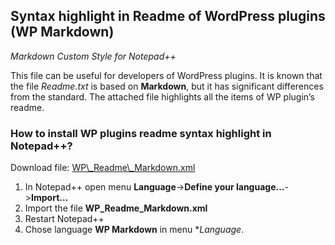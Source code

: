 ## Syntax highlight in Readme of WordPress plugins (WP Markdown) ##*Markdown Custom Style for Notepad++*This file can be useful for developers of WordPress plugins. It is known that the file *Readme.txt* is based on **Markdown**, but it has significant differences from the standard. The attached file highlights all the items of WP plugin’s readme.### How to install WP plugins readme syntax highlight in Notepad++? ###Download file: [WP\\_Readme\\_Markdown.xml](https://bogaiskov.ru/markdown-custom-style-for-notepad/) 1. In Notepad++ open menu **Language**->**Define your language…**->**Import…**1. Import the file **WP\_Readme\_Markdown.xml**1. Restart Notepad++1. Chose language **WP Markdown** in menu **Language*.
